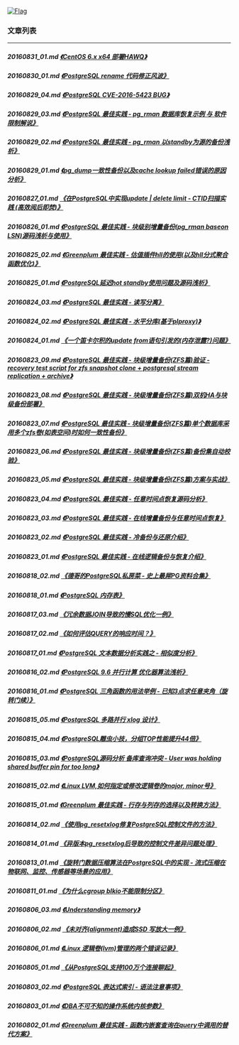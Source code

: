 <a rel=nofollow href=http://info.flagcounter.com/h9V1  ><img src=http://s03.flagcounter.com/count/h9V1/bg_FFFFFF/txt_000000/border_CCCCCC/columns_2/maxflags_12/viewers_0/labels_0/pageviews_0/flags_0/  alt=Flag Counter  border=0  ></a>  
  
### 文章列表  
----  
##### 20160831_01.md   [《CentOS 6.x x64 部署HAWQ》](20160831_01.md)  
##### 20160830_01.md   [《PostgreSQL rename 代码修正风波》](20160830_01.md)  
##### 20160829_04.md   [《PostgreSQL CVE-2016-5423 BUG》](20160829_04.md)  
##### 20160829_03.md   [《PostgreSQL 最佳实践 - pg_rman 数据库恢复示例 与 软件限制解说》](20160829_03.md)  
##### 20160829_02.md   [《PostgreSQL 最佳实践 - pg_rman 以standby为源的备份浅析》](20160829_02.md)  
##### 20160829_01.md   [《pg_dump一致性备份以及cache lookup failed错误的原因分析》](20160829_01.md)  
##### 20160827_01.md   [《在PostgreSQL中实现update | delete limit - CTID扫描实践  (高效阅后即焚)》](20160827_01.md)  
##### 20160826_01.md   [《PostgreSQL 最佳实践 - 块级别增量备份(pg_rman baseon LSN)源码浅析与使用》](20160826_01.md)  
##### 20160825_02.md   [《Greenplum 最佳实践 - 估值插件hll的使用(以及hll分式聚合函数优化)》](20160825_02.md)  
##### 20160825_01.md   [《PostgreSQL延迟hot standby使用问题及源码浅析》](20160825_01.md)  
##### 20160824_03.md   [《PostgreSQL 最佳实践 - 读写分离》](20160824_03.md)  
##### 20160824_02.md   [《PostgreSQL 最佳实践 - 水平分库(基于plproxy)》](20160824_02.md)  
##### 20160824_01.md   [《一个笛卡尔积的update from语句引发的(内存泄露?)问题》](20160824_01.md)  
##### 20160823_09.md   [《PostgreSQL 最佳实践 - 块级增量备份(ZFS篇)验证 - recovery test script for zfs snapshot clone + postgresql stream replication + archive》](20160823_09.md)  
##### 20160823_08.md   [《PostgreSQL 最佳实践 - 块级增量备份(ZFS篇)双机HA与块级备份部署》](20160823_08.md)  
##### 20160823_07.md   [《PostgreSQL 最佳实践 - 块级增量备份(ZFS篇)单个数据库采用多个zfs卷(如表空间)时如何一致性备份》](20160823_07.md)  
##### 20160823_06.md   [《PostgreSQL 最佳实践 - 块级增量备份(ZFS篇)备份集自动校验》](20160823_06.md)  
##### 20160823_05.md   [《PostgreSQL 最佳实践 - 块级增量备份(ZFS篇)方案与实战》](20160823_05.md)  
##### 20160823_04.md   [《PostgreSQL 最佳实践 - 任意时间点恢复源码分析》](20160823_04.md)  
##### 20160823_03.md   [《PostgreSQL 最佳实践 - 在线增量备份与任意时间点恢复》](20160823_03.md)  
##### 20160823_02.md   [《PostgreSQL 最佳实践 - 冷备份与还原介绍》](20160823_02.md)  
##### 20160823_01.md   [《PostgreSQL 最佳实践 - 在线逻辑备份与恢复介绍》](20160823_01.md)  
##### 20160818_02.md   [《德哥的PostgreSQL私房菜 - 史上最屌PG资料合集》](20160818_02.md)  
##### 20160818_01.md   [《PostgreSQL 内存表》](20160818_01.md)  
##### 20160817_03.md   [《冗余数据JOIN导致的慢SQL优化一例》](20160817_03.md)  
##### 20160817_02.md   [《如何评估QUERY的响应时间？》](20160817_02.md)  
##### 20160817_01.md   [《PostgreSQL 文本数据分析实践之 - 相似度分析》](20160817_01.md)  
##### 20160816_02.md   [《PostgreSQL 9.6 并行计算 优化器算法浅析》](20160816_02.md)  
##### 20160816_01.md   [《PostgreSQL 三角函数的用法举例 - 已知3点求任意夹角（旋转门续）》](20160816_01.md)  
##### 20160815_05.md   [《PostgreSQL 多路并行 xlog 设计》](20160815_05.md)  
##### 20160815_04.md   [《PostgreSQL雕虫小技，分组TOP性能提升44倍》](20160815_04.md)  
##### 20160815_03.md   [《PostgreSQL源码分析 备库查询冲突 - User was holding shared buffer pin for too long》](20160815_03.md)  
##### 20160815_02.md   [《Linux LVM,如何指定或修改逻辑卷的major, minor号》](20160815_02.md)  
##### 20160815_01.md   [《Greenplum 最佳实践 - 行存与列存的选择以及转换方法》](20160815_01.md)  
##### 20160814_02.md   [《使用pg_resetxlog修复PostgreSQL控制文件的方法》](20160814_02.md)  
##### 20160814_01.md   [《异版本pg_resetxlog后导致的控制文件差异问题处理》](20160814_01.md)  
##### 20160813_01.md   [《旋转门数据压缩算法在PostgreSQL中的实现 - 流式压缩在物联网、监控、传感器等场景的应用》](20160813_01.md)  
##### 20160811_01.md   [《为什么cgroup blkio不能限制分区》](20160811_01.md)  
##### 20160806_03.md   [《Understanding memory》](20160806_03.md)  
##### 20160806_02.md   [《未对齐(alignment)造成SSD 写放大一例》](20160806_02.md)  
##### 20160806_01.md   [《Linux 逻辑卷(lvm)管理的两个错误记录》](20160806_01.md)  
##### 20160805_01.md   [《从PostgreSQL支持100万个连接聊起》](20160805_01.md)  
##### 20160803_02.md   [《PostgreSQL 表达式索引 - 语法注意事项》](20160803_02.md)  
##### 20160803_01.md   [《DBA不可不知的操作系统内核参数》](20160803_01.md)  
##### 20160802_01.md   [《Greenplum 最佳实践 - 函数内嵌套查询在query中调用的替代方案》](20160802_01.md)  
